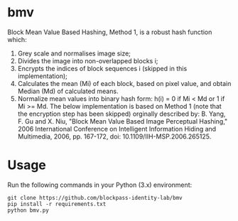 # bmv

Block Mean Value Based Hashing, Method 1, is a robust hash function which:
 1) Grey scale and normalises image size; 
 2) Divides the image into non-overlapped blocks i; 
 3) Encrypts the indices of block sequences i (skipped in this implementation);
 4) Calculates the mean (Mi) of each block, based on pixel value, and obtain Median (Md) of calculated means.
 5) Normalize mean values into binary hash form: h(i) = 0 if Mi < Md or 1 if Mi >= Md. 
 The below implementation is based on Method 1 (note that the encryption step has been skipped) orginally described by:
 B. Yang, F. Gu and X. Niu, "Block Mean Value Based Image Perceptual Hashing," 2006 International Conference on Intelligent Information Hiding and Multimedia, 2006, pp. 167-172, doi: 10.1109/IIH-MSP.2006.265125.

# Usage
Run the following commands in your Python (3.x) environment:

```
git clone https://github.com/blockpass-identity-lab/bmv
pip install -r requirements.txt
python bmv.py
```

